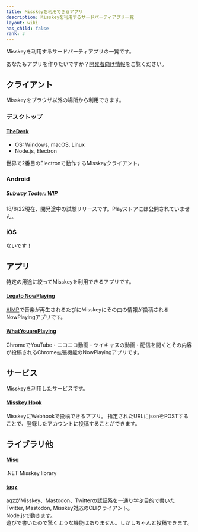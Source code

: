 ```yaml
---
title: Misskeyを利用できるアプリ
description: Misskeyを利用するサードパーティアプリ一覧
layout: wiki
has_child: false
rank: 3
---
```

Misskeyを利用するサードパーティアプリの一覧です。

あなたもアプリを作りたいですか？[開発者向け情報](../developers/)をご覧ください。

## クライアント
Misskeyをブラウザ以外の場所から利用できます。

### デスクトップ
#### [TheDesk](https://thedesk.top/)
- OS: Windows, macOS, Linux  
- Node.js, Electron

世界で2番目のElectronで動作するMisskeyクライアント。  

### Android

##### [Subway Tooter: WIP](https://github.com/tateisu/SubwayTooter/releases/tag/v2.6.7)
18/8/22現在、開発途中の試験リリースです。Playストアには公開されていません。

### iOS
ないです！

## アプリ
特定の用途に絞ってMisskeyを利用できるアプリです。

#### [Legato NowPlaying](https://github.com/Legato-Dev/Legato-NowPlaying/)
[AIMP](https://forest.watch.impress.co.jp/library/software/aimp/)で音楽が再生されるたびにMisskeyにその曲の情報が投稿されるNowPlayingアプリです。

#### [WhatYouarePlaying](https://github.com/GenbuHase/WhatYouarePlaying)
ChromeでYouTube・ニコニコ動画・ツイキャスの動画・配信を開くとその内容が投稿されるChrome拡張機能のNowPlayingアプリです。

## サービス
Misskeyを利用したサービスです。

#### [Misskey Hook](https://misskey-hook.firebaseapp.com/)
MisskeyにWebhookで投稿できるアプリ。
指定されたURLにjsonをPOSTすることで、登録したアカウントに投稿することができます。

## ライブラリ他
#### [Misq](https://github.com/syuilo/Misq/)
.NET Misskey library

#### [taqz](https://github.com/tamaina/taqz)
aqzがMisskey、Mastodon、Twitterの認証系を一通り学ぶ目的で書いたTwitter, Mastodon, Misskey対応のCLIクライアント。  
Node.jsで動きます。  
遊びで書いたので驚くような機能はありません。しかしちゃんと投稿できます。